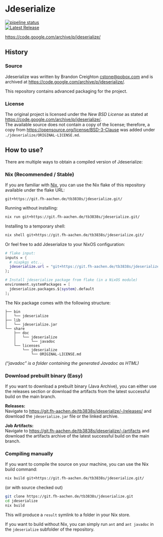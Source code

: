 # Jdeserialize

[![pipeline status](https://git.fh-aachen.de/tb3838s/jdeserialize/badges/main/pipeline.svg)](https://git.fh-aachen.de/tb3838s/jdeserialize/-/commits/main)  
[![Latest Release](https://git.fh-aachen.de/tb3838s/jdeserialize/-/badges/release.svg)](https://git.fh-aachen.de/tb3838s/jdeserialize/-/releases)

https://code.google.com/archive/p/jdeserialize/

## History

### Source

Jdeserialize was written by Brandon Creighton <cstone@pobox.com> and is archived at https://code.google.com/archive/p/jdeserialize/.

This repository contains advanced packaging for the project.

### License

The original project is licensed under the *New BSD License* as stated at https://code.google.com/archive/p/jdeserialize/.  
The available source does not contain a copy of the license; therefore, a copy from https://opensource.org/license/BSD-3-Clause was added under `./jdeserialize/ORIGINAL-LICENSE.md`.

## How to use?

There are multiple ways to obtain a compiled version of Jdeserialize:

### Nix (Recommended / Stable)

If you are familiar with [Nix](https://nixos.org/), you can use the Nix flake of this repository available under the flake URL:

```
git+https://git.fh-aachen.de/tb3838s/jdeserialize.git/
```

Running without installing:
```bash
nix run git+https://git.fh-aachen.de/tb3838s/jdeserialize.git/
```

Installing to a temporary shell:
```bash
nix shell git+https://git.fh-aachen.de/tb3838s/jdeserialize.git/
```

Or feel free to add Jdeserialize to your NixOS configuration:

```nix
# flake input:
inputs = {
  # nixpkgs etc...
  jdeserialize.url = "git+https://git.fh-aachen.de/tb3838s/jdeserialize.git";
};

# Install jdeserialize package from flake (in a NixOS module)
environment.systemPackages = [
  jdeserialize.packages.${system}.default
];
```

The Nix package comes with the following structure:

```
├── bin
│   └── jdeserialize
├── lib
│   └── jdeserialize.jar
└── share
    ├── doc
    │   └── jdeserialize
    │       └── javadoc
    └── licenses
        └── jdeserialize
            └── ORIGINAL-LICENSE.md
```

_(“javadoc” is a folder containing the generated Javadoc as HTML)_

### Download prebuilt binary (Easy)

If you want to download a prebuilt binary (Java Archive), you can either use the releases section or download the artifacts from the latest successful build on the main branch.

**Releases:**  
Navigate to https://git.fh-aachen.de/tb3838s/jdeserialize/-/releases/ and download the `jdeserialize.jar` file or the linked archive.

**Job Artifacts:**  
Navigate to https://git.fh-aachen.de/tb3838s/jdeserialize/-/artifacts and download the artifacts archive of the latest successful build on the main branch.

### Compiling manually

If you want to compile the source on your machine, you can use the Nix build command:

```bash
nix build git+https://git.fh-aachen.de/tb3838s/jdeserialize.git/
```

(or with source checked out)

```bash
git clone https://git.fh-aachen.de/tb3838s/jdeserialize.git
cd jdeserialize
nix build
```

This will produce a `result` symlink to a folder in your Nix store.

If you want to build without Nix, you can simply run `ant` and `ant javadoc` in the `jdeserialize` subfolder of the repository.
